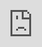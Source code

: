```yaml
---
layout: 'basic.html'
tags: [nav-items, index-pages]
translationKey: 'history'
title: 'Histoire'
date: 2023-06-30
---
```


Depuis sa toute première version en 2009, le développement d'Atlascine a été guidé par un objectif de recherche clair : traduire les principes et concepts cartographiques émergents en outils et pratiques de cartographie tangibles. Alors que l'idée originale était de développer de nouvelles formes d'expressions spatiales inspirées des techniques cinématographiques pour traiter des problématiques soulevées par les cartographes critiques (telles que les dimensions construites et subjectives des cartes), la dernière version de cette plateforme libre et open source - connue en interne sous le nom d'Atlascine v4 - a été influencée par les théories cartographiques contemporaines, les technologies de cartographie récentes, ainsi que par l'éthique et les pratiques de l'histoire orale.

La vidéo suivante raconte l'histoire d'Atlascine. La documentation sur les versions précédentes d'Atlascine est disponible en visitant notre ancienne [page Wordpress](https://atlascineproject.wordpress.com/).


<iframe src="https://player.vimeo.com/video/870140785?badge=0&autopause=0&player_id=0&app_id=58479" frameborder="0" allow="autoplay; fullscreen; picture-in-picture" style="position:absolute;top:0;left:0;width:100%;height:100%;" title="HIstoire de vie d'Atlascine // Life Story of Atlascine"></iframe>
<script src="https://player.vimeo.com/api/player.js"></script> 


<br>
<br>
<br>
<br>

---
